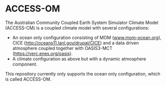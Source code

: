 ACCESS-OM
=========

The Australian Community Coupled Earth System Simulator Climate Model (ACCESS-CM) is a coupled climate model with several configurations: 

- An ocean only configuration consisting of MOM (www.mom-ocean.org), CICE (http://oceans11.lanl.gov/drupal/CICE) and a data driven atmosphere coupled together with OASIS3-MCT (https://verc.enes.org/oasis).
- A climate configuration as above but with a dynamic atmosphere component.

This repository currently only supports the ocean only configuration, which is called ACCESS-OM. 
